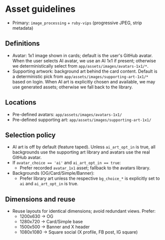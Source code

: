 # Asset guidelines

- Primary: `image_processing` + `ruby-vips` (progressive JPEG, strip metadata)

## Definitions

- Avatar: 1x1 image shown in cards; default is the user's GitHub avatar. When the user selects AI avatar, we use an AI 1x1 if present; otherwise we deterministically select from `app/assets/images/avatars-1x1/*`.
- Supporting artwork: background art behind the card content. Default is a deterministic pick from `app/assets/images/supporting-art-1x1/*` based on login. When AI art is explicitly chosen and available, we may use generated assets; otherwise we fall back to the library.

## Locations

- Pre-defined avatars: `app/assets/images/avatars-1x1/`
- Pre-defined supporting art: `app/assets/images/supporting-art-1x1/`

## Selection policy

- AI art is off by default (feature taped). Unless `ai_art_opt_in` is true, all backgrounds use the supporting art library and avatars use the real GitHub avatar.
- If `avatar_choice == 'ai'` and `ai_art_opt_in == true`:
  - Prefer recorded `avatar_1x1` asset; fallback to the avatars library.
- Backgrounds (OG/Card/Simple/Banner):
  - Prefer library art unless the respective `bg_choice_*` is explicitly set to `ai` and `ai_art_opt_in` is true.

## Dimensions and reuse

- Reuse layouts for identical dimensions; avoid redundant views. Prefer:
  - 1200x630 → OG
  - 1280x720 → Card/Simple base
  - 1500x500 → Banner and X header
  - 1080x1080 → Square social (X profile, FB post, IG square)
